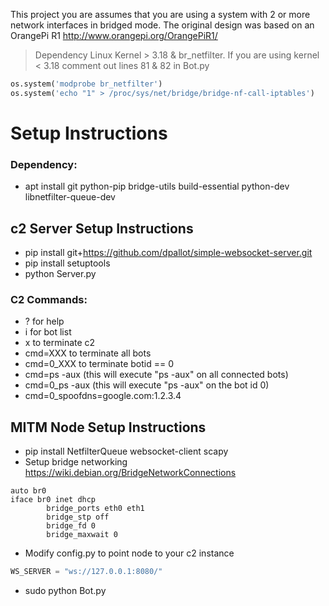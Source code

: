 This project you are assumes that you are using a system with 2 or more network interfaces in bridged mode. The original design was based on an OrangePi R1 http://www.orangepi.org/OrangePiR1/

> Dependency Linux Kernel > 3.18 & br_netfilter.
If you are using kernel < 3.18 comment out lines 81 & 82 in Bot.py

``` python
os.system('modprobe br_netfilter')
os.system('echo "1" > /proc/sys/net/bridge/bridge-nf-call-iptables')
```

# Setup Instructions

### Dependency:

 - apt install git python-pip bridge-utils build-essential python-dev libnetfilter-queue-dev

## c2 Server Setup Instructions

 - pip install git+https://github.com/dpallot/simple-websocket-server.git
 - pip install setuptools
 - python Server.py

### C2 Commands:
 - ? for help
 - i for bot list
 - x to terminate c2
 - cmd=XXX to terminate all bots
 - cmd=0_XXX to terminate botid == 0
 - cmd=ps -aux (this will execute "ps -aux" on all connected bots)
 - cmd=0_ps -aux (this will execute "ps -aux" on the bot id 0)
 - cmd=0_spoofdns=google.com:1.2.3.4


## MITM Node Setup Instructions

 - pip install NetfilterQueue websocket-client scapy
 - Setup bridge networking https://wiki.debian.org/BridgeNetworkConnections

```
auto br0
iface br0 inet dhcp
        bridge_ports eth0 eth1
        bridge_stp off
        bridge_fd 0
        bridge_maxwait 0
```

 - Modify config.py to point node to your c2 instance
 ``` python
 WS_SERVER = "ws://127.0.0.1:8080/"
 ```
 - sudo python Bot.py
